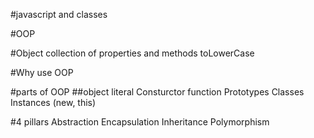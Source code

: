 #javascript and classes

#OOP

#Object
collection of properties and methods
toLowerCase

#Why use OOP

#parts of OOP
##object literal
Consturctor function
Prototypes
Classes
Instances (new, this)

#4 pillars
Abstraction Encapsulation Inheritance Polymorphism
